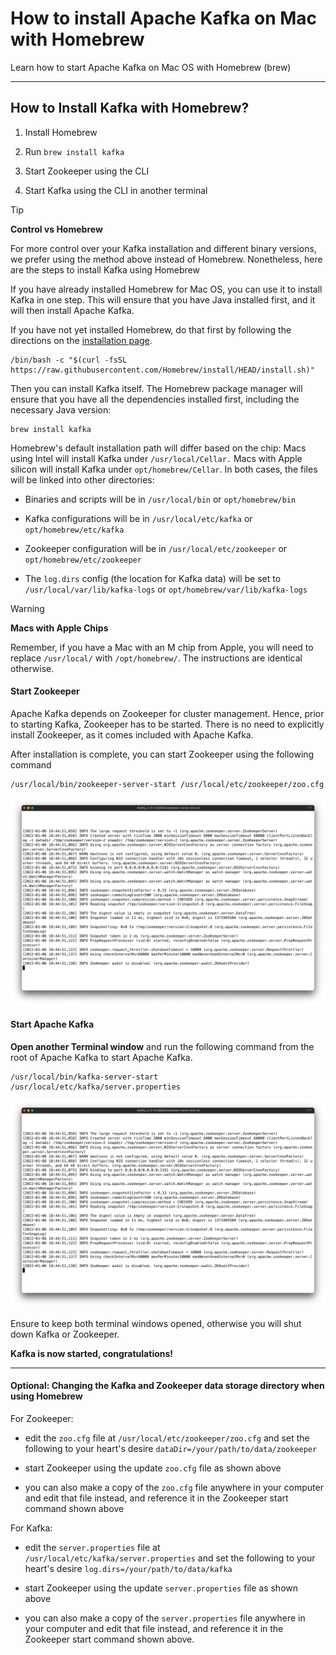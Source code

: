 How to install Apache Kafka on Mac with Homebrew
================================================

Learn how to start Apache Kafka on Mac OS with Homebrew (brew)

* * *

How to Install Kafka with Homebrew?
-----------------------------------

[](#How-to-Install-Kafka-with-Homebrew?-0)

1.  Install Homebrew
    
2.  Run `brew install kafka`
    
3.  Start Zookeeper using the CLI
    
4.  Start Kafka using the CLI in another terminal
    

> [!TIP]
> **Control vs Homebrew**
>
> For more control over your Kafka installation and different binary versions, we prefer using the method above instead of Homebrew. Nonetheless, here are the steps to install Kafka using Homebrew

If you have already installed Homebrew for Mac OS, you can use it to install Kafka in one step. This will ensure that you have Java installed first, and it will then install Apache Kafka.

If you have not yet installed Homebrew, do that first by following the directions on the [installation page](https://brew.sh/).

```
/bin/bash -c "$(curl -fsSL https://raw.githubusercontent.com/Homebrew/install/HEAD/install.sh)"
```

Then you can install Kafka itself. The Homebrew package manager will ensure that you have all the dependencies installed first, including the necessary Java version:

```
brew install kafka
```

Homebrew's default installation path will differ based on the chip: Macs using Intel will install Kafka under `/usr/local/Cellar.` Macs with Apple silicon will install Kafka under `opt/homebrew/Cellar`. In both cases, the files will be linked into other directories:

*   Binaries and scripts will be in `/usr/local/bin` or `opt/homebrew/bin`
    
*   Kafka configurations will be in `/usr/local/etc/kafka` or `opt/homebrew/etc/kafka`
    
*   Zookeeper configuration will be in `/usr/local/etc/zookeeper` or `opt/homebrew/etc/zookeeper`
    
*   The `log.dirs` config (the location for Kafka data) will be set to `/usr/local/var/lib/kafka-logs` or `opt/homebrew/var/lib/kafka-logs`
    

> [!WARNING]
> **Macs with Apple Chips**
>
> Remember, if you have a Mac with an M chip from Apple, you will need to replace `/usr/local/` with `/opt/homebrew/`. The instructions are identical otherwise.

#### **Start Zookeeper**

Apache Kafka depends on Zookeeper for cluster management. Hence, prior to starting Kafka, Zookeeper has to be started. There is no need to explicitly install Zookeeper, as it comes included with Apache Kafka.

After installation is complete, you can start Zookeeper using the following command


```
/usr/local/bin/zookeeper-server-start /usr/local/etc/zookeeper/zoo.cfg
```

![Terminal screenshot showing that Zookeeper for Kafka is running.](../static/images/Screen_Shot_2022-01-06_at_18.webp "Starting Zookeeper for Kafka via Homebrew on Mac OS")

#### **Start Apache Kafka**

**Open another Terminal window** and run the following command from the root of Apache Kafka to start Apache Kafka.

[](javascript:void(0);)

```
/usr/local/bin/kafka-server-start /usr/local/etc/kafka/server.properties
```

![Terminal screenshot taken when starting Apache Kafka via Homebrew on Mac](../static/images/Screen_Shot_2022-01-06_at_18.webp "Starting Kafka via Homebrew for Mac")

Ensure to keep both terminal windows opened, otherwise you will shut down Kafka or Zookeeper.

**Kafka is now started, congratulations!**

* * *

#### **Optional: Changing the Kafka and Zookeeper data storage directory when using Homebrew**

For Zookeeper:

*   edit the `zoo.cfg` file at `/usr/local/etc/zookeeper/zoo.cfg` and set the following to your heart's desire `dataDir=/your/path/to/data/zookeeper`
    
*   start Zookeeper using the update `zoo.cfg` file as shown above
    
*   you can also make a copy of the `zoo.cfg` file anywhere in your computer and edit that file instead, and reference it in the Zookeeper start command shown above
    

For Kafka:

*   edit the `server.properties` file at `/usr/local/etc/kafka/server.properties` and set the following to your heart's desire `log.dirs=/your/path/to/data/kafka`
    
*   start Zookeeper using the update `server.properties` file as shown above
    
*   you can also make a copy of the `server.properties` file anywhere in your computer and edit that file instead, and reference it in the Zookeeper start command shown above.